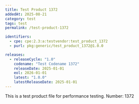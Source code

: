 ```yaml
---
title: Test Product 1372
addedAt: 2025-08-21
category: test
tags: test
permalink: /test-product-1372

identifiers:
  - cpe: cpe:2.3:a:testvendor:test_product_1372
  - purl: pkg:generic/test_product_1372@1.0.0

releases:
  - releaseCycle: "1.0"
    codename: "Test Codename 1372"
    releaseDate: 2025-01-01
    eol: 2026-01-01
    latest: "1.0.0"
    latestReleaseDate: 2025-01-01
---
```


This is a test product file for performance testing. Number: 1372
